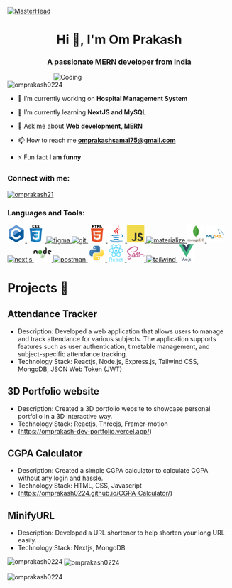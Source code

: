[![MasterHead](https://user-images.githubusercontent.com/86270481/214122618-1bf43327-cdef-456e-81fe-fc71a9070c07.gif)](https://rishavchanda.io)

<h1 align="center">Hi 👋, I'm Om Prakash</h1>
<h3 align="center">A passionate MERN developer from India</h3>
<img align="right" alt="Coding" width="400" src="https://i.pinimg.com/originals/c8/a8/e3/c8a8e39ae4658de1e4dc8f03af0f4792.gif">


<p align="left"> <img src="https://komarev.com/ghpvc/?username=omprakash0224&label=Profile%20views&color=0e75b6&style=flat" alt="omprakash0224" /> </p>

- 🔭 I’m currently working on **Hospital Management System**

- 🌱 I’m currently learning **NextJS and MySQL**

- 💬 Ask me about **Web development, MERN**

- 📫 How to reach me **omprakashsamal75@gmail.com**

- ⚡ Fun fact **I am funny**

<h3 align="left">Connect with me:</h3>
<p align="left">
<a href="https://www.leetcode.com/omprakash21" target="blank"><img align="center" src="https://raw.githubusercontent.com/rahuldkjain/github-profile-readme-generator/master/src/images/icons/Social/leet-code.svg" alt="omprakash21" height="30" width="40" /></a>
</p>

<h3 align="left">Languages and Tools:</h3>
<p align="left"> <a href="https://www.cprogramming.com/" target="_blank" rel="noreferrer"> <img src="https://raw.githubusercontent.com/devicons/devicon/master/icons/c/c-original.svg" alt="c" width="40" height="40"/> </a> <a href="https://www.w3schools.com/css/" target="_blank" rel="noreferrer"> <img src="https://raw.githubusercontent.com/devicons/devicon/master/icons/css3/css3-original-wordmark.svg" alt="css3" width="40" height="40"/> </a> <a href="https://www.figma.com/" target="_blank" rel="noreferrer"> <img src="https://www.vectorlogo.zone/logos/figma/figma-icon.svg" alt="figma" width="40" height="40"/> </a> <a href="https://git-scm.com/" target="_blank" rel="noreferrer"> <img src="https://www.vectorlogo.zone/logos/git-scm/git-scm-icon.svg" alt="git" width="40" height="40"/> </a> <a href="https://www.w3.org/html/" target="_blank" rel="noreferrer"> <img src="https://raw.githubusercontent.com/devicons/devicon/master/icons/html5/html5-original-wordmark.svg" alt="html5" width="40" height="40"/> </a> <a href="https://www.java.com" target="_blank" rel="noreferrer"> <img src="https://raw.githubusercontent.com/devicons/devicon/master/icons/java/java-original.svg" alt="java" width="40" height="40"/> </a> <a href="https://developer.mozilla.org/en-US/docs/Web/JavaScript" target="_blank" rel="noreferrer"> <img src="https://raw.githubusercontent.com/devicons/devicon/master/icons/javascript/javascript-original.svg" alt="javascript" width="40" height="40"/> </a> <a href="https://materializecss.com/" target="_blank" rel="noreferrer"> <img src="https://raw.githubusercontent.com/prplx/svg-logos/5585531d45d294869c4eaab4d7cf2e9c167710a9/svg/materialize.svg" alt="materialize" width="40" height="40"/> </a> <a href="https://www.mongodb.com/" target="_blank" rel="noreferrer"> <img src="https://raw.githubusercontent.com/devicons/devicon/master/icons/mongodb/mongodb-original-wordmark.svg" alt="mongodb" width="40" height="40"/> </a> <a href="https://www.mysql.com/" target="_blank" rel="noreferrer"> <img src="https://raw.githubusercontent.com/devicons/devicon/master/icons/mysql/mysql-original-wordmark.svg" alt="mysql" width="40" height="40"/> </a> <a href="https://nextjs.org/" target="_blank" rel="noreferrer"> <img src="https://cdn.worldvectorlogo.com/logos/nextjs-2.svg" alt="nextjs" width="40" height="40"/> </a> <a href="https://nodejs.org" target="_blank" rel="noreferrer"> <img src="https://raw.githubusercontent.com/devicons/devicon/master/icons/nodejs/nodejs-original-wordmark.svg" alt="nodejs" width="40" height="40"/> </a> <a href="https://postman.com" target="_blank" rel="noreferrer"> <img src="https://www.vectorlogo.zone/logos/getpostman/getpostman-icon.svg" alt="postman" width="40" height="40"/> </a> <a href="https://www.python.org" target="_blank" rel="noreferrer"> <img src="https://raw.githubusercontent.com/devicons/devicon/master/icons/python/python-original.svg" alt="python" width="40" height="40"/> </a> <a href="https://reactjs.org/" target="_blank" rel="noreferrer"> <img src="https://raw.githubusercontent.com/devicons/devicon/master/icons/react/react-original-wordmark.svg" alt="react" width="40" height="40"/> </a> <a href="https://sass-lang.com" target="_blank" rel="noreferrer"> <img src="https://raw.githubusercontent.com/devicons/devicon/master/icons/sass/sass-original.svg" alt="sass" width="40" height="40"/> </a> <a href="https://tailwindcss.com/" target="_blank" rel="noreferrer"> <img src="https://www.vectorlogo.zone/logos/tailwindcss/tailwindcss-icon.svg" alt="tailwind" width="40" height="40"/> </a> <a href="https://vuejs.org/" target="_blank" rel="noreferrer"> <img src="https://raw.githubusercontent.com/devicons/devicon/master/icons/vuejs/vuejs-original-wordmark.svg" alt="vuejs" width="40" height="40"/> </a> </p>

# Projects 🚀
## Attendance Tracker
- Description: Developed a web application that allows users to manage and track attendance for various subjects. The application supports features such as user authentication, timetable management, and subject-specific attendance tracking.
- Technology Stack: Reactjs, Node.js, Express.js, Tailwind CSS, MongoDB, JSON Web Token (JWT)

## 3D Portfolio website
- Description: Created a 3D portfolio website to showcase personal portfolio in a 3D interactive way. 
- Technology Stack: Reactjs, Threejs, Framer-motion
- (https://omprakash-dev-portfolio.vercel.app/)

## CGPA Calculator
- Description: Created a simple CGPA calculator to calculate CGPA without any login and hassle.
- Technology Stack: HTML, CSS, Javascript
- (https://omprakash0224.github.io/CGPA-Calculator/)

## MinifyURL
- Description: Developed a URL shortener to help shorten your long URL easily.
- Technology Stack: Nextjs, MongoDB

<p><img align="left" src="https://github-readme-stats.vercel.app/api/top-langs?username=omprakash0224&show_icons=true&locale=en&layout=compact" alt="omprakash0224" /></p>

<p>&nbsp;<img align="center" src="https://github-readme-stats.vercel.app/api?username=omprakash0224&show_icons=true&locale=en" alt="omprakash0224" /></p>

<p><img align="center" src="https://github-readme-streak-stats.herokuapp.com/?user=omprakash0224&" alt="omprakash0224" /></p>



